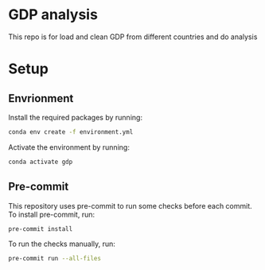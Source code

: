 # GDP analysis
This repo is for load and clean GDP from different countries and do analysis

# Setup

## Envrionment

Install the required packages by running:

```bash
conda env create -f environment.yml
```

Activate the environment by running:

```bash
conda activate gdp
```

## Pre-commit

This repository uses pre-commit to run some checks before each commit. To install pre-commit, run:

```bash
pre-commit install
```

To run the checks manually, run:

```bash
pre-commit run --all-files
```
